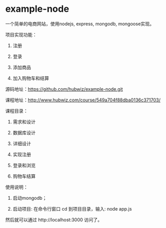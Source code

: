 # example-node
一个简单的电商网站，使用nodejs, express, mongodb, mongoose实现。

项目实现功能：

1. 注册
 
2. 登录

3. 添加商品

4. 加入购物车和结算

源码地址：https://github.com/hubwiz/example-node.git

课程地址：http://www.hubwiz.com/course/549a704f88dba0136c371703/

课程目录：

1. 需求和设计

2. 数据库设计

3. 详细设计

4. 实现注册

5. 登录和浏览

6. 购物车结算

使用说明：

1. 启动mongodb；

2. 启动项目: 在命令行窗口 cd 到项目目录，输入: node app.js

然后就可以通过 http://localhost:3000 访问了。

